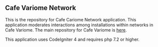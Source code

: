 ## Cafe Variome Network 

This is the repository for Cafe Cariome Network application. This application moderates interactions among installations within networks in Cafe Variome. The main repository for Cafe Variome is [here](https://github.com/CafeVariomeUoL/CafeVariomeCI4).

This application uses CodeIgniter 4 and requires php 7.2 or higher.